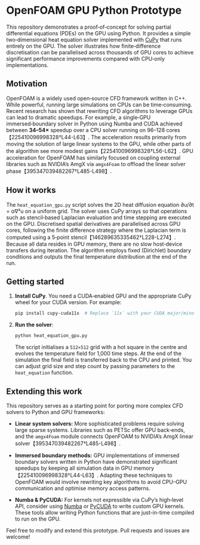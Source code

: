 # OpenFOAM GPU Python Prototype

This repository demonstrates a proof‑of‑concept for solving partial differential
equations (PDEs) on the GPU using Python.  It provides a simple two‑dimensional
heat equation solver implemented with [CuPy](https://cupy.dev/) that runs
entirely on the GPU.  The solver illustrates how finite‑difference
discretisation can be parallelised across thousands of GPU cores to achieve
significant performance improvements compared with CPU‑only implementations.

## Motivation

OpenFOAM is a widely used open‑source CFD framework written in C++.  While
powerful, running large simulations on CPUs can be time‑consuming.  Recent
research has shown that rewriting CFD algorithms to leverage GPUs can lead to
dramatic speedups.  For example, a single‑GPU immersed‑boundary solver in
Python using Numba and CUDA achieved between **34–54×** speedup over a CPU
solver running on 96–128 cores【225410096998328†L44-L63】.  The acceleration
results primarily from moving the solution of large linear systems to the GPU,
while other parts of the algorithm see more modest gains【225410096998328†L56-L62】.  GPU acceleration for OpenFOAM has similarly focused on coupling
external libraries such as NVIDIA’s AmgX via `amgx4Foam` to offload the
linear solver phase【395347039482267†L485-L498】.

## How it works

The `heat_equation_gpu.py` script solves the 2D heat diffusion equation
∂u/∂t = α∇²u on a uniform grid.  The solver uses CuPy arrays so that
operations such as stencil‑based Laplacian evaluation and time stepping are
executed on the GPU.  Discretised spatial derivatives are parallelised across
GPU cores, following the finite difference strategy where the Laplacian term is
computed using a 5‑point stencil【146289635335462†L228-L274】.  Because all data
resides in GPU memory, there are no slow host‑device transfers during
iteration.  The algorithm employs fixed (Dirichlet) boundary conditions and
outputs the final temperature distribution at the end of the run.

## Getting started

1. **Install CuPy**.  You need a CUDA‑enabled GPU and the appropriate CuPy
   wheel for your CUDA version.  For example:

   ```bash
   pip install cupy-cuda11x  # Replace `11x` with your CUDA major/minor version
   ```

2. **Run the solver**:

   ```bash
   python heat_equation_gpu.py
   ```

   The script initialises a `512×512` grid with a hot square in the centre
   and evolves the temperature field for 1,000 time steps.  At the end
   of the simulation the final field is transferred back to the CPU and
   printed.  You can adjust grid size and step count by passing parameters to
   the `heat_equation` function.

## Extending this work

This repository serves as a starting point for porting more complex CFD
solvers to Python and GPU frameworks:

* **Linear system solvers:** More sophisticated problems require solving large
  sparse systems.  Libraries such as PETSc offer GPU back‑ends, and the
  `amgx4Foam` module connects OpenFOAM to NVIDIA’s AmgX linear solver【395347039482267†L485-L498】.

* **Immersed boundary methods:** GPU implementations of immersed boundary
  solvers written in Python have demonstrated significant speedups by keeping
  all simulation data in GPU memory【225410096998328†L44-L63】.  Adapting these
  techniques to OpenFOAM would involve rewriting key algorithms to avoid
  CPU–GPU communication and optimise memory access patterns.

* **Numba & PyCUDA:** For kernels not expressible via CuPy’s high‑level API,
  consider using [Numba](https://numba.pydata.org/) or [PyCUDA](https://documen.tician.de/pycuda/) to write custom GPU kernels.  These tools
  allow writing Python functions that are just-in-time compiled to run on the
  GPU.

Feel free to modify and extend this prototype.  Pull requests and issues are
welcome!
